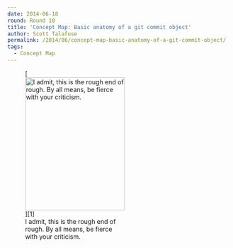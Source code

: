 ```yaml
---
date: 2014-06-18
round: Round 10
title: 'Concept Map: Basic anatomy of a git commit object'
author: Scott Talafuse
permalink: /2014/06/concept-map-basic-anatomy-of-a-git-commit-object/
tags:
  - Concept Map
---
```

<figure id="attachment_7843" style="width: 225px;" class="wp-caption alignnone">[<img class="size-medium wp-image-7843" alt="I admit, this is the rough end of rough.  By all means, be fierce with your criticism. " src="http://files.software-carpentry.org/training-course/2014/06/git-commit-concept-map-e1403127065270-225x300.jpg" width="225" height="300" />][1]<figcaption class="wp-caption-text">I admit, this is the rough end of rough. By all means, be fierce with your criticism.</figcaption></figure>

 [1]: http://files.software-carpentry.org/training-course/2014/06/git-commit-concept-map-e1403127065270.jpg
